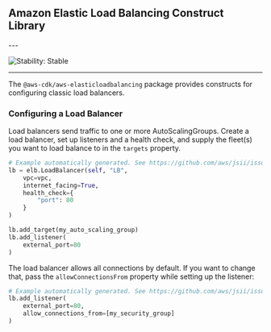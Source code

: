 ## Amazon Elastic Load Balancing Construct Library

<!--BEGIN STABILITY BANNER-->---


![Stability: Stable](https://img.shields.io/badge/stability-Stable-success.svg?style=for-the-badge)

---
<!--END STABILITY BANNER-->

The `@aws-cdk/aws-elasticloadbalancing` package provides constructs for configuring
classic load balancers.

### Configuring a Load Balancer

Load balancers send traffic to one or more AutoScalingGroups. Create a load
balancer, set up listeners and a health check, and supply the fleet(s) you want
to load balance to in the `targets` property.

```python
# Example automatically generated. See https://github.com/aws/jsii/issues/826
lb = elb.LoadBalancer(self, "LB",
    vpc=vpc,
    internet_facing=True,
    health_check={
        "port": 80
    }
)

lb.add_target(my_auto_scaling_group)
lb.add_listener(
    external_port=80
)
```

The load balancer allows all connections by default. If you want to change that,
pass the `allowConnectionsFrom` property while setting up the listener:

```python
# Example automatically generated. See https://github.com/aws/jsii/issues/826
lb.add_listener(
    external_port=80,
    allow_connections_from=[my_security_group]
)
```
